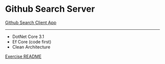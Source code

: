 # Github Search Server

[Github Search Client App](https://github.com/AviNessimian/github-search-client-app "Client Side")

___
* DotNet Core 3.1
* Ef Core (code first)
* Clean Architecture

[Exercise README](/Docs/fullstack-exercise.md)








